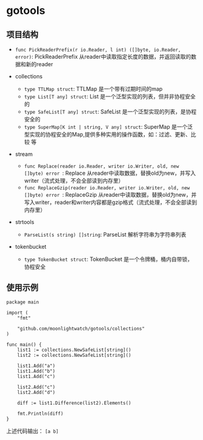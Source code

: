 # gotools

## 项目结构

- `func PickReaderPrefix(r io.Reader, l int) ([]byte, io.Reader, error)`: PickReaderPrefix 从reader中读取指定长度的数据，并返回读取的数据和新的reader

- collections
    - `type TTLMap struct`: TTLMap 是一个带有过期时间的map
    - `type List[T any] struct`: List 是一个泛型实现的列表，但并非协程安全的
    - `type SafeList[T any] struct`: SafeList 是一个泛型实现的列表，是协程安全的
    - `type SuperMap[K int | string, V any] struct`: SuperMap 是一个泛型实现的协程安全的Map,提供多种实用的操作函数，如：过滤、更新、比较 等
- stream
    - `func Replace(reader io.Reader, writer io.Writer, old, new []byte) error `: Replace 从reader中读取数据，替换old为new，并写入writer（流式处理，不会全部读到内存里）
    - `func ReplaceGzip(reader io.Reader, writer io.Writer, old, new []byte) error `: ReplaceGzip 从reader中读取数据，替换old为new，并写入writer，reader和writer内容都是gzip格式（流式处理，不会全部读到内存里）
- strtools
    - `ParseList(s string) []string`: ParseList 解析字符串为字符串列表
- tokenbucket
	- `type TokenBucket struct`: TokenBucket 是一个令牌桶，桶内自带锁，协程安全

## 使用示例

```
package main

import (
	"fmt"

	"github.com/moonlightwatch/gotools/collections"
)

func main() {
	list1 := collections.NewSafeList[string]()
	list2 := collections.NewSafeList[string]()

	list1.Add("a")
	list1.Add("b")
	list1.Add("c")

	list2.Add("c")
	list2.Add("d")

	diff := list1.Difference(list2).Elements()

	fmt.Println(diff)
}
```
上述代码输出： `[a b]`